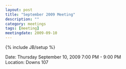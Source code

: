 ```yaml
---
layout: post
title: "September 2009 Meeting"
description: ""
category: meetings
tags: [meeting]
meetingdate: 2009-09-10
---
```

{% include JB/setup %}

Date: Thursday September 10, 2009 7:00 PM - 9:00 PM                              
Location: Downs 107                                         
